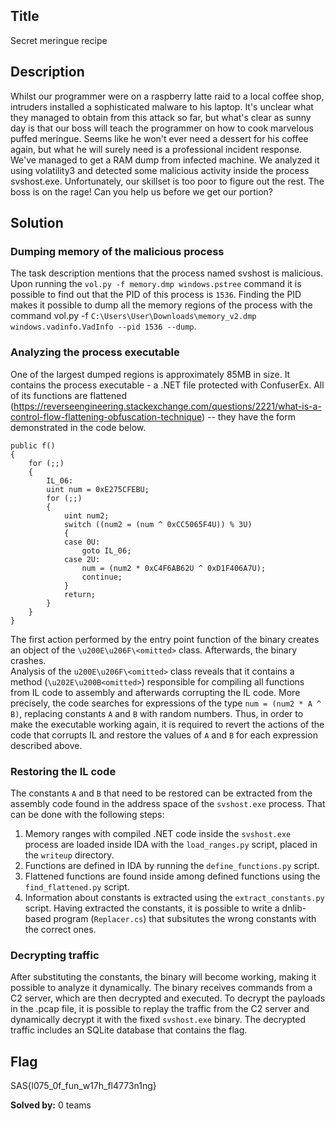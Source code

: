 ## Title
Secret meringue recipe

## Description
Whilst our programmer were on a raspberry latte raid to a local coffee shop, intruders installed a sophisticated malware to his laptop. It's unclear what they managed to obtain from this attack so far, but what's clear as sunny day is that our boss will teach the programmer on how to cook marvelous puffed meringue. Seems like he won't ever need a dessert for his coffee again, but what he will surely need is a professional incident response.
We've managed to get a RAM dump from infected machine. We analyzed it using volatility3 and detected some malicious activity inside the process svshost.exe. Unfortunately, our skillset is too poor to figure out the rest.
The boss is on the rage! Can you help us before we get our portion?

## Solution

### Dumping memory of the malicious process
The task description mentions that the process named svshost is malicious. Upon running the `vol.py -f memory.dmp windows.pstree` command it is possible to find out that the PID of this process is `1536`.  Finding the PID makes it possible to dump all the memory regions of the process with the command vol.py -f `C:\Users\User\Downloads\memory_v2.dmp windows.vadinfo.VadInfo --pid 1536 --dump`.

### Analyzing the process executable

One of the largest dumped regions is approximately 85MB in size. It contains the process executable - a .NET file protected with ConfuserEx. All of its functions are flattened (https://reverseengineering.stackexchange.com/questions/2221/what-is-a-control-flow-flattening-obfuscation-technique) -- they have the form demonstrated in the code below.

    public f()
    {
    	for (;;)
    	{
    		IL_06:
    		uint num = 0xE275CFEBU;
    		for (;;)
    		{
    			uint num2;
    			switch ((num2 = (num ^ 0xCC5065F4U)) % 3U)
    			{
    			case 0U:
    				goto IL_06;
    			case 2U:
    				num = (num2 * 0xC4F6AB62U ^ 0xD1F406A7U);
    				continue;
    			}
    			return;
    		}
    	}
    }

The first action performed by the entry point function of the binary creates an object of the `\u200E\u206F\<omitted>` class. Afterwards, the binary crashes.  
Analysis of the `u200E\u206F\<omitted>` class reveals that it contains a method (`\u202E\u200B<omitted>`) responsible for compiling all functions from IL code to assembly and afterwards corrupting the IL code. More precisely, the code searches for expressions of the type `num = (num2 * A ^ B)`, replacing constants `A` and `B` with random numbers. Thus, in order to make the executable working again, it is required to revert the actions of the code that corrupts IL and restore the values of `A` and `B` for each expression described above.  

### Restoring the IL code
The constants `A` and `B` that need to be restored can be extracted from the assembly code found in the address space of the `svshost.exe` process. That can be done with the following steps:

 1. Memory ranges with compiled .NET code inside the `svshost.exe` process are loaded inside IDA with the `load_ranges.py` script, placed in the `writeup` directory.
 2. Functions are defined in IDA by running the `define_functions.py` script.
 3. Flattened functions are found inside among defined functions using the `find_flattened.py` script.
 4. Information about constants is extracted using the 
`extract_constants.py` script.
 Having extracted the constants, it is possible to write a dnlib-based program (`Replacer.cs`) that subsitutes the wrong constants with the correct ones.
 
### Decrypting traffic

After substituting the constants, the binary will become working, making it possible to analyze it dynamically. The binary receives commands from a C2 server, which are then decrypted and executed. To decrypt the payloads in the .pcap file, it is possible to replay the traffic from the C2 server and dynamically decrypt it with the fixed `svshost.exe` binary. The decrypted traffic includes an SQLite database that contains the flag.

## Flag
SAS{l075_0f_fun_w17h_fl4773n1ng}

**Solved by:** 0 teams